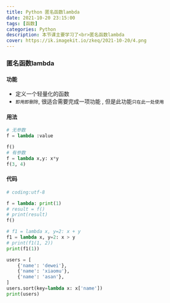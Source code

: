 ```yaml
---
title: Python 匿名函数lambda
date: 2021-10-20 23:15:00
tags: [函数]
categories: Python
description: 本节课主要学习了<br>匿名函数lambda
cover: https://ik.imagekit.io/zkeq/2021-10-20/4.png
---
```


### 匿名函数lambda

#### 功能

- 定义一个轻量化的函数
- `即用即删除`, 很适合需要完成一项功能 , 但是此功能`只在此一处使用`

#### 用法

```python
# 无参数
f = lambda :value

f()
# 有参数
f = lambda x,y: x*y
f(3, 4)
```

#### 代码

```python
# coding:utf-8

f = lambda: print(1)
# result = f()
# print(result)
f()

# f1 = lambda x, y=2: x + y
f1 = lambda x, y=2: x > y
# print(f1(1, 2))
print(f1(1))

users = [
    {'name': 'dewei'},
    {'name': 'xiaomu'},
    {'name': 'asan'},
]
users.sort(key=lambda x: x['name'])
print(users)

```
